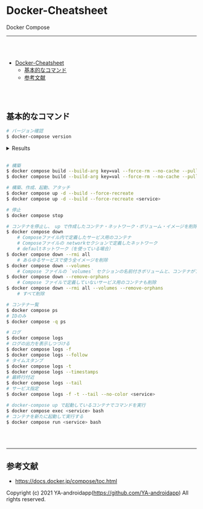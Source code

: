 <a id="markdown-docker-cheatsheet" name="docker-cheatsheet"></a>

# Docker-Cheatsheet

Docker Compose

---

<br><br>

<!-- TOC -->

- [Docker-Cheatsheet](#docker-cheatsheet)
  - [基本的なコマンド](#基本的なコマンド)
  - [参考文献](#参考文献)

<!-- /TOC -->

<br><br>

<a id="markdown-基本的なコマンド" name="基本的なコマンド"></a>

## 基本的なコマンド

```bash
# バージョン確認
$ docker-compose version
```

<details>
    <summary>Results</summary>

```bash
docker-compose version 1.29.2, build 5becea4c
docker-py version: 5.0.0
CPython version: 3.9.0
OpenSSL version: OpenSSL 1.1.1h  22 Sep 2020
```

</details>

<br>

```bash
# 構築
$ docker compose build --build-arg key=val --force-rm --no-cache --pull
$ docker compose build --build-arg key=val --force-rm --no-cache --pull <service>

# 構築、作成、起動、アタッチ
$ docker compose up -d --build --force-recreate
$ docker compose up -d --build --force-recreate <service>

# 停止
$ docker compose stop

# コンテナを停止し、 up で作成したコンテナ・ネットワーク・ボリューム・イメージを削除
$ docker compose down
    # Composeファイル内で定義したサービス用のコンテナ
    # Composeファイルの networkセクションで定義したネットワーク
    # defaultネットワーク（を使っている場合）
$ docker compose down --rmi all
    # あらゆるサービスで使う全イメージを削除
$ docker compose down --volumes
    # Compose ファイルの `volumes` セクションの名前付きボリュームと、コンテナがアタッチしたアノニマス・ボリュームを削除
$ docker compose down --remove-orphans
    # Compose ファイルで定義していないサービス用のコンテナも削除
$ docker compose down --rmi all --volumes --remove-orphans
    # すべて削除

# コンテナ一覧
$ docker compose ps
# IDのみ
$ docker compose -q ps

# ログ
$ docker compose logs
# ログの出力を表示しつづける
$ docker compose logs -f
$ docker compose logs --follow
# タイムスタンプ
$ docker compose logs -t
$ docker compose logs --timestamps
# 最終行付近
$ docker compose logs --tail
# サービス指定
$ docker compose logs -f -t --tail --no-color <service>

# docker-compose up で起動しているコンテナでコマンドを実行
$ docker compose exec <service> bash
# コンテナを新たに起動して実行する
$ docker compose run <service> bash
```

<br><br>

---

<a id="markdown-参考文献" name="参考文献"></a>

## 参考文献

- https://docs.docker.jp/compose/toc.html

Copyright (c) 2021 YA-androidapp(https://github.com/YA-androidapp) All rights reserved.
